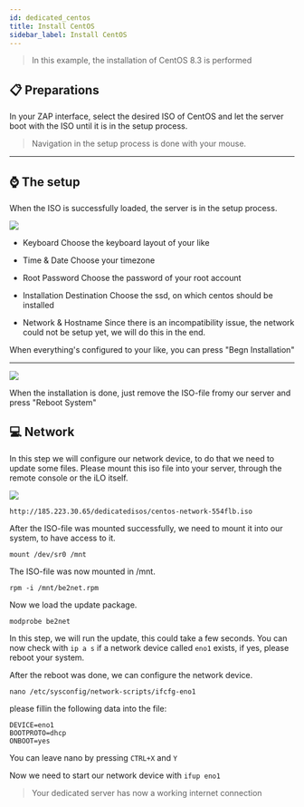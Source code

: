 ```yaml
---
id: dedicated_centos
title: Install CentOS
sidebar_label: Install CentOS
---
```


> In this example, the installation of CentOS 8.3 is performed

## 📋 Preparations
In your ZAP interface, select the desired ISO of CentOS and let the server boot with the ISO until it is in the setup process.

> Navigation in the setup process is done with your mouse.

***

## ⌚ The setup
When the ISO is successfully loaded, the server is in the setup process.

![](https://screensaver01.zap-hosting.com/index.php/s/gPCZM8xSeeY78Le/preview)

* Keyboard
Choose the keyboard layout of your like

* Time & Date 
Choose your timezone

* Root Password
Choose the password of your root account

* Installation Destination
Choose the ssd, on which centos should be installed

* Network & Hostname
Since there is an incompatibility issue, the network could not be setup yet, we will do this in the end.

When everything's configured to your like, you can press "Begn Installation"

***

![](https://screensaver01.zap-hosting.com/index.php/s/n4Fem88GnDc8zrd/preview)

When the installation is done, just remove the ISO-file fromy our server and press "Reboot System"

## 💻 Network

In this step we will configure our network device, to do that we need to update some files.
Please mount this iso file into your server, through the remote console or the iLO itself.

![](https://screensaver01.zap-hosting.com/index.php/s/PCyFp8EsfcwzAHZ/preview)

```http://185.223.30.65/dedicatedisos/centos-network-554flb.iso```

After the ISO-file was mounted successfully, we need to mount it into our system, to have access to it.

```mount /dev/sr0 /mnt```

The ISO-file was now mounted in /mnt.

```rpm -i /mnt/be2net.rpm```

Now we load the update package.

```modprobe be2net```

In this step, we will run the update, this could take a few seconds.
You can now check with `ip a s` if a network device called `eno1` exists, if yes, please reboot your system.

After the reboot was done, we can configure the network device.

```nano /etc/sysconfig/network-scripts/ifcfg-eno1```

please fillin the following data into the file:

```
DEVICE=eno1
BOOTPROTO=dhcp
ONBOOT=yes
```

You can leave nano by pressing `CTRL+X` and `Y`

Now we need to start our network device with `ifup eno1` 

> Your dedicated server has now a working internet connection
